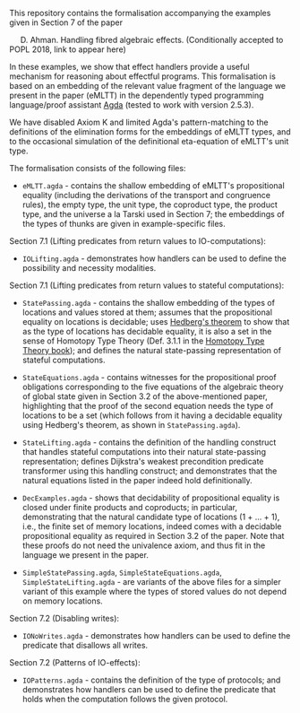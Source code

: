 This repository contains the formalisation accompanying the examples given in Section 7 of the paper

 &nbsp;&nbsp;&nbsp;&nbsp; D. Ahman. Handling fibred algebraic effects. (Conditionally accepted to POPL 2018, link to appear here)

In these examples, we show that effect handlers provide a useful mechanism for reasoning about effectful programs.
This formalisation is based on an embedding of the relevant value fragment of the language we present in the
paper (eMLTT) in the dependently typed programming language/proof
assistant [Agda](http://wiki.portal.chalmers.se/agda/pmwiki.php) (tested to work with version 2.5.3).

We have disabled Axiom K and limited Agda's pattern-matching to the definitions of the elimination forms for the embeddings
of eMLTT types, and to the occasional simulation of the definitional eta-equation of eMLTT's unit type.

The formalisation consists of the following files:

- `eMLTT.agda` - contains the shallow embedding of eMLTT's propositional equality (including the derivations of the transport and
congruence rules), the empty type, the unit type, the coproduct type, the product type, and the universe a la Tarski used in Section 7; the
embeddings of the types of thunks are given in example-specific files.

Section 7.1 (Lifting predicates from return values to IO-computations):

- `IOLifting.agda` - demonstrates how handlers can be used to define the possibility and necessity modalities.

Section 7.1 (Lifting predicates from return values to stateful computations):

- `StatePassing.agda` - contains the shallow embedding of the types of locations and values stored at them; assumes that the
propositional equality on locations is decidable; uses [Hedberg's theorem](http://dblp.org/rec/journals/jfp/Hedberg98) to show that as the type of locations has decidable equality, it is also a
set in the sense of Homotopy Type Theory (Def. 3.1.1 in the [Homotopy Type Theory book](https://homotopytypetheory.org/book/)); and defines the natural state-passing representation of stateful computations.

- `StateEquations.agda` - contains witnesses for the propositional proof obligations corresponding to the five equations of the algebraic
theory of global state given in Section 3.2 of the above-mentioned paper, highlighting that the proof of the second
equation needs the type of locations to be a set (which follows from it having a decidable equality using Hedberg's theorem, as shown in `StatePassing.agda`).

- `StateLifting.agda` - contains the definition of the handling construct that handles stateful computations into their natural state-passing
representation; defines Dijkstra's weakest precondition predicate transformer using this handling construct; and demonstrates that
the natural equations listed in the paper indeed hold definitionally.

- `DecExamples.agda` - shows that decidability of propositional equality is closed under finite products and coproducts;
in particular, demonstrating that the natural candidate type of locations \(1 + ... + 1\), i.e., the finite set of memory
locations, indeed comes with a decidable propositional equality as required in Section 3.2 of the paper.
Note that these proofs do not need the
univalence axiom, and thus fit in the language we present in the paper.

- `SimpleStatePassing.agda`, `SimpleStateEquations.agda`, `SimpleStateLifting.agda` - are variants of the above files
for a simpler variant of
this example where the types of stored values do not depend on memory locations.

Section 7.2 (Disabling writes):

- `IONoWrites.agda` - demonstrates how handlers can be used to define the predicate that disallows all writes. 

Section 7.2 (Patterns of IO-effects):

- `IOPatterns.agda` - contains the definition of the type of protocols; and demonstrates how handlers can be used to define the predicate
that holds when the computation follows the given protocol.
